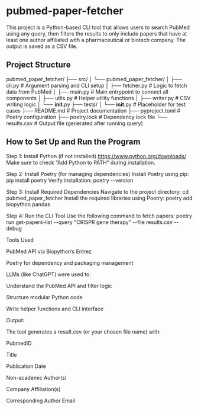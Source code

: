 # pubmed-paper-fetcher

This project is a Python-based CLI tool that allows users to search PubMed using any query, then filters the results to only include papers that have at least one author affiliated with a pharmaceutical or biotech company. The output is saved as a CSV file.

##  Project Structure
pubmed_paper_fetcher/
├── src/
│   └── pubmed_paper_fetcher/
│       ├── cli.py          # Argument parsing and CLI setup
│       ├── fetcher.py      # Logic to fetch data from PubMed
│       ├── main.py         # Main entrypoint to connect all components
│       ├── utils.py        # Helper utility functions
│       ├── writer.py       # CSV writing logic
│       └── __init__.py
├── tests/
│   └── __init__.py         # Placeholder for test cases
├── README.md               # Project documentation
├── pyproject.toml          # Poetry configuration
├── poetry.lock             # Dependency lock file
└── results.csv             # Output file (generated after running query)

##  How to Set Up and Run the Program

Step 1: Install Python (if not installed)
        https://www.python.org/downloads/
Make sure to check “Add Python to PATH” during installation.

Step 2: Install Poetry (for managing dependencies)
        Install Poetry using pip:
                  pip install poetry
        Verify installation:
                  poetry --version
          
Step 3: Install Required Dependencies
        Navigate to the project directory:
               cd pubmed_paper_fetcher
     Install the required libraries using Poetry:
              poetry add biopython pandas

Step 4: Run the CLI Tool
       Use the following command to fetch papers:
             poetry run get-papers-list --query "CRISPR gene therapy" --file results.csv --debug

Tools Used

PubMed API via Biopython’s Entrez

Poetry for dependency and packaging management

LLMs (like ChatGPT) were used to:

Understand the PubMed API and filter logic

Structure modular Python code

Write helper functions and CLI interface

Output:

The tool generates a result.csv (or your chosen file name) with:

PubmedID

Title

Publication Date

Non-academic Author(s)

Company Affiliation(s)

Corresponding Author Email

                  
